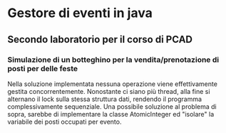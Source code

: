 # Gestore di eventi in java

## Secondo laboratorio per il corso di PCAD

### Simulazione di un botteghino per la vendita/prenotazione di posti per delle feste

Nella soluzione implementata nessuna operazione viene effettivamente gestita concorrentemente. Nonostante ci siano più thread, alla fine si alternano il lock sulla stessa struttura dati, rendendo il programma complessivamente sequenziale.
Una possibile soluzione al problema di sopra, sarebbe di implementare la classe AtomicInteger ed "isolare" la variabile dei posti occupati per evento.
